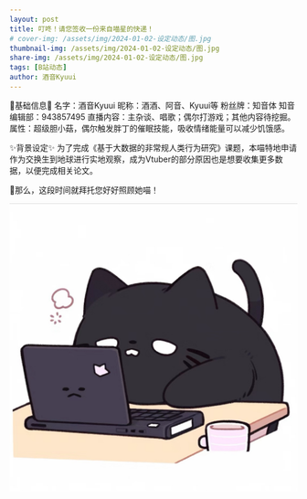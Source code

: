 ```yaml
---
layout: post
title: 叮咚！请您签收一份来自喵星的快递！
# cover-img: /assets/img/2024-01-02-设定动态/图.jpg
thumbnail-img: /assets/img/2024-01-02-设定动态/图.jpg
share-img: /assets/img/2024-01-02-设定动态/图.jpg
tags: [B站动态]
author: 酒音Kyuui
---
```


🎁基础信息🎁
名字：酒音Kyuui
昵称：酒酒、阿音、Kyuui等
粉丝牌：知音体
知音编辑部：943857495
直播内容：主杂谈、唱歌；偶尔打游戏；其他内容待挖掘。
属性：超级胆小菇，偶尔触发胖丁的催眠技能，吸收情绪能量可以减少饥饿感。

✨背景设定✨
为了完成《基于大数据的非常规人类行为研究》课题，本喵特地申请作为交换生到地球进行实地观察，成为Vtuber的部分原因也是想要收集更多数据，以便完成相关论文。

🎉那么，这段时间就拜托您好好照顾她喵！

![](/assets/img/2024-01-02-设定动态/图.jpg)
